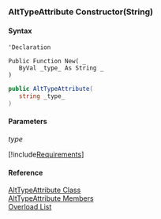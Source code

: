 ﻿### AltTypeAttribute Constructor(String)

#### Syntax

```vbnet
'Declaration

Public Function New( _
   ByVal _type_ As String _
)
```

```csharp
public AltTypeAttribute( 
   string _type_
)
```

#### Parameters

_type_

[!include[Requirements](../partials/requirements.md)]

#### Reference

[AltTypeAttribute Class](fcSDK~FChoice.Foundation.Clarify.Attributes.AltTypeAttribute.md)  
[AltTypeAttribute Members](fcSDK~FChoice.Foundation.Clarify.Attributes.AltTypeAttribute_members.md)  
[Overload List](fcSDK~FChoice.Foundation.Clarify.Attributes.AltTypeAttribute~_ctor.md)